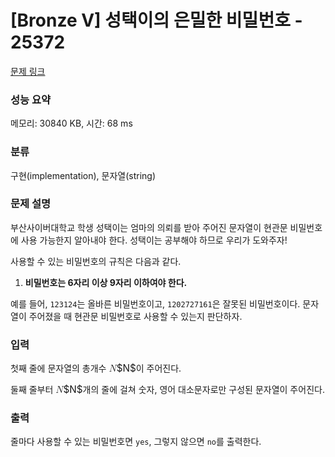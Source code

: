 # [Bronze V] 성택이의 은밀한 비밀번호 - 25372 

[문제 링크](https://www.acmicpc.net/problem/25372) 

### 성능 요약

메모리: 30840 KB, 시간: 68 ms

### 분류

구현(implementation), 문자열(string)

### 문제 설명

<p>부산사이버대학교 학생 성택이는 엄마의 의뢰를 받아 주어진 문자열이 현관문 비밀번호에 사용 가능한지 알아내야 한다. 성택이는 공부해야 하므로 우리가 도와주자!</p>

<p>사용할 수 있는 비밀번호의 규칙은 다음과 같다.</p>

<ol>
	<li><strong>비밀번호는 6자리 이상 9자리 이하여야 한다.</strong></li>
</ol>

<p>예를 들어, <code>123124</code>는 올바른 비밀번호이고, <code>1202727161</code>은 잘못된 비밀번호이다. 문자열이 주어졌을 때 현관문 비밀번호로 사용할 수 있는지 판단하자.</p>

### 입력 

 <p>첫째 줄에 문자열의 총개수 <mjx-container class="MathJax" jax="CHTML" style="font-size: 109%; position: relative;"><mjx-math class="MJX-TEX" aria-hidden="true"><mjx-mi class="mjx-i"><mjx-c class="mjx-c1D441 TEX-I"></mjx-c></mjx-mi></mjx-math><mjx-assistive-mml unselectable="on" display="inline"><math xmlns="http://www.w3.org/1998/Math/MathML"><mi>N</mi></math></mjx-assistive-mml><span aria-hidden="true" class="no-mathjax mjx-copytext">$N$</span></mjx-container>이 주어진다.</p>

<p>둘째 줄부터 <mjx-container class="MathJax" jax="CHTML" style="font-size: 109%; position: relative;"><mjx-math class="MJX-TEX" aria-hidden="true"><mjx-mi class="mjx-i"><mjx-c class="mjx-c1D441 TEX-I"></mjx-c></mjx-mi></mjx-math><mjx-assistive-mml unselectable="on" display="inline"><math xmlns="http://www.w3.org/1998/Math/MathML"><mi>N</mi></math></mjx-assistive-mml><span aria-hidden="true" class="no-mathjax mjx-copytext">$N$</span></mjx-container>개의 줄에 걸쳐 숫자, 영어 대소문자로만 구성된 문자열이 주어진다.</p>

### 출력 

 <p>줄마다 사용할 수 있는 비밀번호면 <code>yes</code>, 그렇지 않으면 <code>no</code>를 출력한다.</p>

